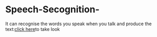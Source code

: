 # Speech-Secognition-
It can recognise the words you speak when you talk and produce the text:[click here](https://editor.p5js.org/AsedaDeveloper/present/qXgMKYCxx)to take look 
